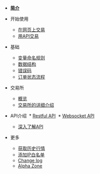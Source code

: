 
* [__简介__](/README.md)

* 开始使用
  * [在网页上交易](/getting-started/website-user)
  * [用API交易](/getting-started/api-user)


* 基础
  * [变量命名规则](/instruction/naming-rules)
  * [数据结构](/instruction/data-structure)
  * [错误码](/instruction/error-code)
  * [订单状态流程](/instruction/order-status)

* 交易所
  * [概览](/exchange-overview)
  * [交易所的详细介绍](/exchange-details)

* API介绍
  * [Restful API](/api-refer/rest-api)
  * [Websocket API](/api-refer/ws-api)
  * [深入了解API](/api-refer/swagger)

* 更多
  * [获取历史行情](/more/historical-data)
  * [添加IP白名单](/more/ip-white-list)
  * [Change log](/more/change-log)
  * [Alpha Zone](/more/alpha-zone)

